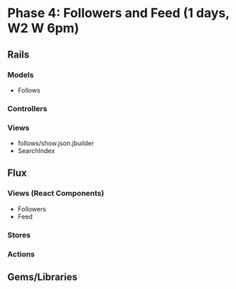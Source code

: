 # Phase 4: Followers and Feed (1 days, W2 W 6pm)

## Rails

### Models
* Follows

### Controllers

### Views
* follows/show.json.jbuilder
* SearchIndex

## Flux
### Views (React Components)
* Followers
* Feed

### Stores

### Actions

## Gems/Libraries
